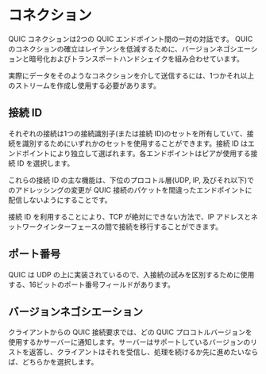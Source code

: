 # コネクション

QUIC コネクションは2つの QUIC エンドポイント間の一対の対話です。 QUIC のコネクションの確立はレイテンシを低減するために、バージョンネゴシエーションと暗号化およびトランスポートハンドシェイクを組み合わせています。

実際にデータをそのようなコネクションを介して送信するには、1つかそれ以上のストリームを作成し使用する必要があります。

## 接続 ID

それぞれの接続は1つの接続識別子(または接続 ID)のセットを所有していて、接続を識別するためにいずれかのセットを使用することができます。接続 ID はエンドポイントにより独立して選ばれます。各エンドポイントはピアが使用する接続 ID を選択します。

これらの接続 ID の主な機能は、下位のプロコトル層(UDP, IP, 及びそれ以下)でのアドレッシングの変更が QUIC 接続のパケットを間違ったエンドポイントに配信しないようにすることです。

接続 ID を利用することにより、TCP が絶対にできない方法で、IP アドレスとネットワークインターフェースの間で接続を移行することができます。 

## ポート番号

QUIC は UDP の上に実装されているので、入接続の試みを区別するために使用する、16ビットのポート番号フィールドがあります。

## バージョンネゴシエーション

クライアントからの QUIC 接続要求では、どの QUIC プロコトルバージョンを使用するかサーバーに通知します。サーバーはサポートしているバージョンのリストを返答し、クライアントはそれを受信し、処理を続けるか先に進めたいならば、どちらかを選択します。
